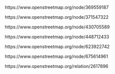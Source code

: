 <html><p>https://www.openstreetmap.org/node/369559187</p>
<p>https://www.openstreetmap.org/node/371547322</p>
<p>https://www.openstreetmap.org/node/430705589</p>
<p>https://www.openstreetmap.org/node/448712433</p>
<p>https://www.openstreetmap.org/node/623922742</p>
<p>https://www.openstreetmap.org/node/675614961</p>
<p>https://www.openstreetmap.org/relation/2617896</p>
</html>